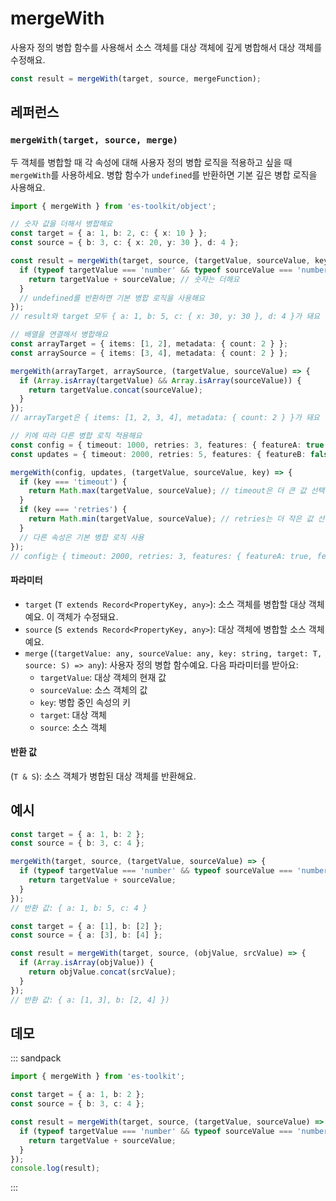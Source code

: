 # mergeWith

사용자 정의 병합 함수를 사용해서 소스 객체를 대상 객체에 깊게 병합해서 대상 객체를 수정해요.

```typescript
const result = mergeWith(target, source, mergeFunction);
```

## 레퍼런스

### `mergeWith(target, source, merge)`

두 객체를 병합할 때 각 속성에 대해 사용자 정의 병합 로직을 적용하고 싶을 때 `mergeWith`를 사용하세요. 병합 함수가 `undefined`를 반환하면 기본 깊은 병합 로직을 사용해요.

```typescript
import { mergeWith } from 'es-toolkit/object';

// 숫자 값을 더해서 병합해요
const target = { a: 1, b: 2, c: { x: 10 } };
const source = { b: 3, c: { x: 20, y: 30 }, d: 4 };

const result = mergeWith(target, source, (targetValue, sourceValue, key) => {
  if (typeof targetValue === 'number' && typeof sourceValue === 'number') {
    return targetValue + sourceValue; // 숫자는 더해요
  }
  // undefined를 반환하면 기본 병합 로직을 사용해요
});
// result와 target 모두 { a: 1, b: 5, c: { x: 30, y: 30 }, d: 4 }가 돼요

// 배열을 연결해서 병합해요
const arrayTarget = { items: [1, 2], metadata: { count: 2 } };
const arraySource = { items: [3, 4], metadata: { count: 2 } };

mergeWith(arrayTarget, arraySource, (targetValue, sourceValue) => {
  if (Array.isArray(targetValue) && Array.isArray(sourceValue)) {
    return targetValue.concat(sourceValue);
  }
});
// arrayTarget은 { items: [1, 2, 3, 4], metadata: { count: 2 } }가 돼요

// 키에 따라 다른 병합 로직 적용해요
const config = { timeout: 1000, retries: 3, features: { featureA: true } };
const updates = { timeout: 2000, retries: 5, features: { featureB: false } };

mergeWith(config, updates, (targetValue, sourceValue, key) => {
  if (key === 'timeout') {
    return Math.max(targetValue, sourceValue); // timeout은 더 큰 값 선택
  }
  if (key === 'retries') {
    return Math.min(targetValue, sourceValue); // retries는 더 작은 값 선택
  }
  // 다른 속성은 기본 병합 로직 사용
});
// config는 { timeout: 2000, retries: 3, features: { featureA: true, featureB: false } }가 돼요
```

#### 파라미터

- `target` (`T extends Record<PropertyKey, any>`): 소스 객체를 병합할 대상 객체예요. 이 객체가 수정돼요.
- `source` (`S extends Record<PropertyKey, any>`): 대상 객체에 병합할 소스 객체예요.
- `merge` (`(targetValue: any, sourceValue: any, key: string, target: T, source: S) => any`): 사용자 정의 병합 함수예요. 다음 파라미터를 받아요:
  - `targetValue`: 대상 객체의 현재 값
  - `sourceValue`: 소스 객체의 값
  - `key`: 병합 중인 속성의 키
  - `target`: 대상 객체
  - `source`: 소스 객체

#### 반환 값

(`T & S`): 소스 객체가 병합된 대상 객체를 반환해요.

## 예시

```typescript
const target = { a: 1, b: 2 };
const source = { b: 3, c: 4 };

mergeWith(target, source, (targetValue, sourceValue) => {
  if (typeof targetValue === 'number' && typeof sourceValue === 'number') {
    return targetValue + sourceValue;
  }
});
// 반환 값: { a: 1, b: 5, c: 4 }

const target = { a: [1], b: [2] };
const source = { a: [3], b: [4] };

const result = mergeWith(target, source, (objValue, srcValue) => {
  if (Array.isArray(objValue)) {
    return objValue.concat(srcValue);
  }
});
// 반환 값: { a: [1, 3], b: [2, 4] })
```

## 데모

::: sandpack

```ts index.ts
import { mergeWith } from 'es-toolkit';

const target = { a: 1, b: 2 };
const source = { b: 3, c: 4 };

const result = mergeWith(target, source, (targetValue, sourceValue) => {
  if (typeof targetValue === 'number' && typeof sourceValue === 'number') {
    return targetValue + sourceValue;
  }
});
console.log(result);
```

:::
